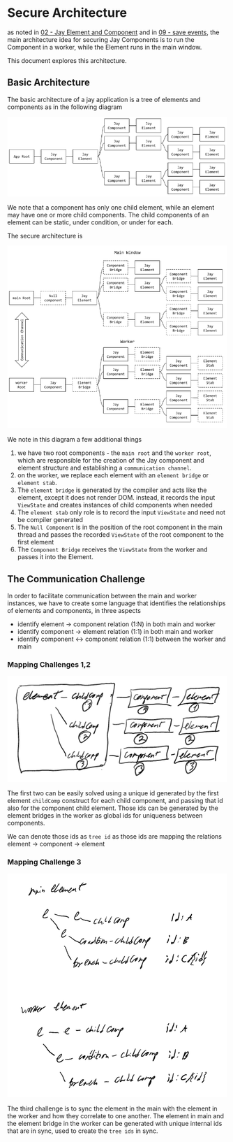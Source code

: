 Secure Architecture
===

as noted in [02 - Jay Element and Component](02%20-%20Jay%20Element%20vs%20Component.md)
and in [09 - save events](09%20-%20Safe%20events.md), the main architecture idea 
for securing Jay Components is to run the Component in a worker, while the Element runs in the main window.

This document explores this architecture.

Basic Architecture
---

The basic architecture of a jay application is a tree of elements and components as in the following diagram

![Jay Basic architecture 1](12%20-%20Secure%20Architecture%201.png)

We note that a component has only one child element, while an element may have one or more 
child components. The child components of an element can be static, under condition, or under for each.

The secure architecture is 

![Jay Basic architecture 2](12%20-%20Secure%20Architecture%202.png)

We note in this diagram a few additional things

1. we have two root components - the `main root` and the `worker root`, which
   are responsible for the creation of the Jay component and element structure 
   and establishing a `communication channel`.
2. on the worker, we replace each element with an `element bridge` or `element stab`. 
3. The `element bridge` is generated by the compiler and acts like the element, 
   except it does not render DOM. instead, it records the input `ViewState` and 
   creates instances of child components when needed
4. The `element stab` only role is to record the input `ViewState` and need not 
   be compiler generated
5. The `Null Component` is in the position of the root component in the main thread
   and passes the recorded `ViewState` of the root component to the first element
6. The `Component Bridge` receives the `ViewState` from the worker and passes it
   into the Element.

The Communication Challenge
---

In order to facilitate communication between the main and worker instances, we have to 
create some language that identifies the relationships of elements and components, 
in three aspects

* identify element -> component relation (1:N) in both main and worker
* identify component -> element relation (1:1) in both main and worker
* identify component <-> component relation (1:1) between the worker and main

### Mapping Challenges 1,2 
![First two mapping challenges](12%20-%20Secure%20Architecture%203.png)

The first two can be easily solved using a unique id generated by the first element `childComp` construct
for each child component, and passing that id also for the component child element. Those ids 
can be generated by the element bridges in the worker as global ids for uniqueness between components.

We can denote those ids as `tree id` as those ids are mapping the relations element -> component -> element

### Mapping Challenge 3

![Third mapping challenge](12%20-%20Secure%20Architecture%204.png)

The third challenge is to sync the element in the main with the element in the worker and how they correlate
to one another. The element in main and the element bridge in the worker can be generated with unique 
internal ids that are in sync, used to create the `tree ids` in sync.



